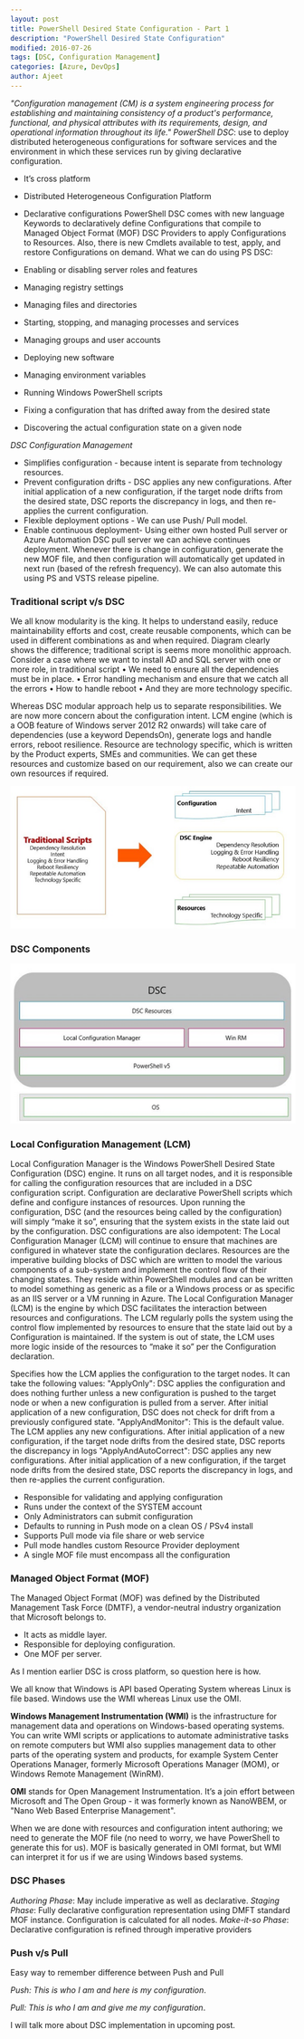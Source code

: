 ```yaml
---
layout: post
title: PowerShell Desired State Configuration - Part 1
description: "PowerShell Desired State Configuration"
modified: 2016-07-26
tags: [DSC, Configuration Management]
categories: [Azure, DevOps]
author: Ajeet
---
```

*"Configuration management (CM) is a system engineering process for establishing and maintaining consistency of a product's performance, functional, and physical attributes with its requirements, design, and operational information throughout its life."*
*PowerShell DSC*: use to deploy distributed heterogeneous configurations for software services and the environment in which these services run by giving declarative configuration. 
* It’s cross platform
* Distributed Heterogeneous Configuration Platform
* Declarative configurations 
PowerShell DSC comes with new language Keywords to declaratively define Configurations that compile to Managed Object Format (MOF) DSC Providers to apply Configurations to Resources. Also, there is new Cmdlets available to test, apply, and restore Configurations on demand. 
What we can do using PS DSC:

* Enabling or disabling server roles and features
* Managing registry settings
* Managing files and directories
* Starting, stopping, and managing processes and services
* Managing groups and user accounts
* Deploying new software
* Managing environment variables
* Running Windows PowerShell scripts
* Fixing a configuration that has drifted away from the desired state
* Discovering the actual configuration state on a given node

*DSC Configuration Management*
* Simplifies configuration - because intent is separate from technology resources.
* Prevent configuration drifts - DSC applies any new configurations. After initial application of a new configuration, if the target node drifts from the desired state, DSC reports the discrepancy in logs, and then re-applies the current configuration.
* Flexible deployment options - We can use Push/ Pull model.
* Enable continuous deployment- Using either own hosted Pull server or Azure Automation DSC pull server we can achieve continues deployment. Whenever there is change in configuration, generate the new MOF file, and then configuration will automatically get updated in next run (based of the refresh frequency).
We can also automate this using PS and VSTS release pipeline. 

### Traditional script v/s DSC
We all know modularity is the king. It helps to understand easily, reduce maintainability efforts and cost, create reusable components, which can be used in different combinations as and when required.
Diagram clearly shows the difference; traditional script is seems more monolithic approach. Consider a case where we want to install AD and SQL server with one or more role, in traditional script 
• We need to ensure all the dependencies must be in place. 
• Error handling mechanism and ensure that we catch all the errors
• How to handle reboot
• And they are more technology specific.

Whereas DSC modular approach help us to separate responsibilities. We are now more concern about the configuration intent. LCM engine (which is a OOB feature of Windows server 2012 R2 onwards) will take care of dependencies (use a keyword DependsOn), generate logs and handle errors, reboot resilience. Resource are technology specific, which is written by the Product experts, SMEs and communities. We can get these resources and customize based on our requirement, also we can create our own resources if required.

![Traditional script v/s DSC](/images/posts/PSDSC/trdscriptvsdsc.JPG)

### DSC Components
![DSC component](/images/posts/PSDSC/dsccomponent.JPG)


### Local Configuration Management (LCM)
Local Configuration Manager is the Windows PowerShell Desired State Configuration (DSC) engine. It runs on all target nodes, and it is responsible for calling the configuration resources that are included in a DSC configuration script.
Configuration are declarative PowerShell scripts which define and configure instances of resources. Upon running the configuration, DSC (and the resources being called by the configuration) will simply “make it so”, ensuring that the system exists in the state laid out by the configuration. DSC configurations are also idempotent: The Local Configuration Manager (LCM) will continue to ensure that machines are configured in whatever state the configuration declares.
Resources are the imperative building blocks of DSC which are written to model the various components of a sub-system and implement the control flow of their changing states. They reside within PowerShell modules and can be written to model something as generic as a file or a Windows process or as specific as an IIS server or a VM running in Azure.
The Local Configuration Manager (LCM) is the engine by which DSC facilitates the interaction between resources and configurations. The LCM regularly polls the system using the control flow implemented by resources to ensure that the state laid out by a Configuration is maintained. If the system is out of state, the LCM uses more logic inside of the resources to “make it so” per the Configuration declaration.

Specifies how the LCM applies the configuration to the target nodes. It can take the following values: "ApplyOnly": DSC applies the configuration and does nothing further unless a new configuration is pushed to the target node or when a new configuration is pulled from a server. After initial application of a new configuration, DSC does not check for drift from a previously configured state. "ApplyAndMonitor": This is the default value. The LCM applies any new configurations. After initial application of a new configuration, if the target node drifts from the desired state, DSC reports the discrepancy in logs "ApplyAndAutoCorrect": DSC applies any new configurations. After initial application of a new configuration, if the target node drifts from the desired state, DSC reports the discrepancy in logs, and then re-applies the current configuration.
* Responsible for validating and applying configuration
* Runs under the context of the SYSTEM account
* Only Administrators can submit configuration
* Defaults to running in Push mode on a clean OS / PSv4 install
* Supports Pull mode via file share or web service
* Pull mode handles custom Resource Provider deployment
* A single MOF file must encompass all the configuration


### Managed Object Format (MOF)

The Managed Object Format (MOF) was defined by the Distributed Management Task Force (DMTF), a vendor-neutral industry organization that Microsoft belongs to. 
* It acts as middle layer.
* Responsible for deploying configuration.
* One MOF per server.

As I mention earlier DSC is cross platform, so question here is how.

We all know that Windows is API based Operating System whereas Linux is file based. Windows use the WMI whereas Linux use the OMI.

**Windows Management Instrumentation (WMI)** is the infrastructure for management data and operations on Windows-based operating systems. You can write WMI scripts or applications to automate administrative tasks on remote computers but WMI also supplies management data to other parts of the operating system and products, for example System Center Operations Manager, formerly Microsoft Operations Manager (MOM), or Windows Remote Management (WinRM).

**OMI** stands for Open Management Instrumentation. It’s a join effort between Microsoft and The Open Group - it was formerly known as NanoWBEM, or "Nano Web Based Enterprise Management".

When we are done with resources and configuration intent authoring; we need to generate the MOF file (no need to worry, we have PowerShell to generate this for us). MOF is basically generated in OMI format, but WMI can interpret it for us if we are using Windows based systems. 

### DSC Phases
*Authoring Phase*: May include imperative as well as declarative.
*Staging Phase*: Fully declarative configuration representation using DMFT standard MOF instance.
Configuration is calculated for all nodes.
*Make-it-so Phase*: Declarative configuration is refined through imperative providers

### Push v/s Pull

Easy way to remember difference between Push and Pull

*Push: This is who I am and here is my configuration*. 

*Pull: This is who I am and give me my configuration*.

I will talk more about DSC implementation in upcoming post.
